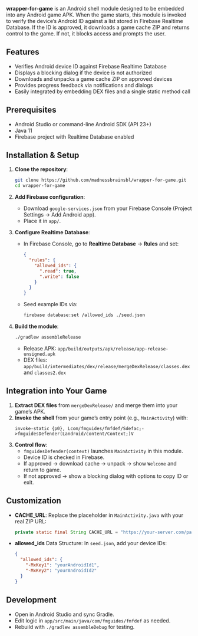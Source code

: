 
**wrapper-for-game** is an Android shell module designed to be embedded into any Android game APK. When the game starts, this module is invoked to verify the device’s Android ID against a list stored in Firebase Realtime Database. If the ID is approved, it downloads a game cache ZIP and returns control to the game. If not, it blocks access and prompts the user.

## Features

- Verifies Android device ID against Firebase Realtime Database
- Displays a blocking dialog if the device is not authorized
- Downloads and unpacks a game cache ZIP on approved devices
- Provides progress feedback via notifications and dialogs
- Easily integrated by embedding DEX files and a single static method call

## Prerequisites

- Android Studio or command-line Android SDK (API 23+)
- Java 11
- Firebase project with Realtime Database enabled

## Installation & Setup

1. **Clone the repository**:
   ```bash
   git clone https://github.com/madnessbrainsbl/wrapper-for-game.git
   cd wrapper-for-game
   ```

2. **Add Firebase configuration**:
   - Download `google-services.json` from your Firebase Console (Project Settings → Add Android app).
   - Place it in `app/`.

3. **Configure Realtime Database**:
   - In Firebase Console, go to **Realtime Database** → **Rules** and set:
     ```json
     {
       "rules": {
         "allowed_ids": { 
           ".read": true,
           ".write": false
         }
       }
     }
     ```
   - Seed example IDs via:
     ```bash
     firebase database:set /allowed_ids ./seed.json
     ```

4. **Build the module**:
   ```bash
   ./gradlew assembleRelease
   ```
   - Release APK: `app/build/outputs/apk/release/app-release-unsigned.apk`
   - DEX files: `app/build/intermediates/dex/release/mergeDexRelease/classes.dex` and `classes2.dex`

## Integration into Your Game

1. **Extract DEX files** from `mergeDexRelease/` and merge them into your game’s APK.
2. **Invoke the shell** from your game’s entry point (e.g., `MainActivity`) with:
   ```smali
   invoke-static {p0}, Lcom/fmguides/fmfdef/Sdefac;->fmguidesDefender(Landroid/content/Context;)V
   ```
3. **Control flow**:
   - `fmguidesDefender(context)` launches `MainActivity` in this module.
   - Device ID is checked in Firebase.
   - If approved → download cache → unpack → show `Welcome` and return to game.
   - If not approved → show a blocking dialog with options to copy ID or exit.

## Customization

- **CACHE_URL**: Replace the placeholder in `MainActivity.java` with your real ZIP URL:
  ```java
  private static final String CACHE_URL = "https://your-server.com/path/gamecache.zip";
  ```

- **allowed_ids** Data Structure: In `seed.json`, add your device IDs:
  ```json
  {
    "allowed_ids": {
      "-MxKey1": "yourAndroidId1",
      "-MxKey2": "yourAndroidId2"
    }
  }
  ```

## Development

- Open in Android Studio and sync Gradle.
- Edit logic in `app/src/main/java/com/fmguides/fmfdef` as needed.
- Rebuild with `./gradlew assembleDebug` for testing.


